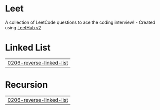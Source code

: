 # Leet
A collection of LeetCode questions to ace the coding interview! - Created using [LeetHub v2](https://github.com/arunbhardwaj/LeetHub-2.0)


# Linked List
|  |
| ------- |
| [0206-reverse-linked-list](https://github.com/KrshnK/Leet/tree/master/0206-reverse-linked-list) |
# Recursion
|  |
| ------- |
| [0206-reverse-linked-list](https://github.com/KrshnK/Leet/tree/master/0206-reverse-linked-list) |